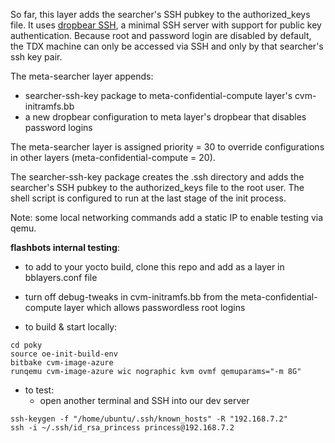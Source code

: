 So far, this layer adds the searcher's SSH pubkey to the authorized_keys file. 
It uses [dropbear SSH](https://matt.ucc.asn.au/dropbear/dropbear.html), a minimal SSH server with support for public key authentication. 
Because root and password login are disabled by default, the TDX machine can only be accessed via SSH and only by that searcher's ssh key pair. 

The meta-searcher layer appends:
- searcher-ssh-key package to meta-confidential-compute layer's cvm-initramfs.bb
- a new dropbear configuration to meta layer's dropbear that disables password logins

The meta-searcher layer is assigned priority = 30 to override configurations in other layers (meta-confidential-compute = 20).

The searcher-ssh-key package creates the .ssh directory and adds the searcher's SSH pubkey to the authorized_keys file to the root user.
The shell script is configured to run at the last stage of the init process. 

Note: some local networking commands add a static IP to enable testing via qemu. 

**flashbots internal testing**:

- to add to your yocto build, clone this repo and add as a layer in bblayers.conf file
- turn off debug-tweaks in cvm-initramfs.bb from the meta-confidential-compute layer which allows passwordless root logins

- to build & start locally:

```
cd poky
source oe-init-build-env
bitbake cvm-image-azure
runqemu cvm-image-azure wic nographic kvm ovmf qemuparams="-m 8G"
```

- to test:
  - open another terminal and SSH into our dev server
```
ssh-keygen -f "/home/ubuntu/.ssh/known_hosts" -R "192.168.7.2"
ssh -i ~/.ssh/id_rsa_princess princess@192.168.7.2
```
